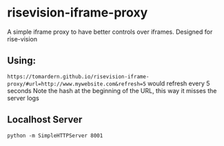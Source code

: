 # risevision-iframe-proxy

A simple iframe proxy to have better controls over iframes. Designed for rise-vision

## Using:

`https://tomardern.github.io/risevision-iframe-proxy/#url=http://www.mywebsite.com&refresh=5` would refresh every 5 seconds
Note the hash at the beginning of the URL, this way it misses the server logs

## Localhost Server

`python -m SimpleHTTPServer 8001`

